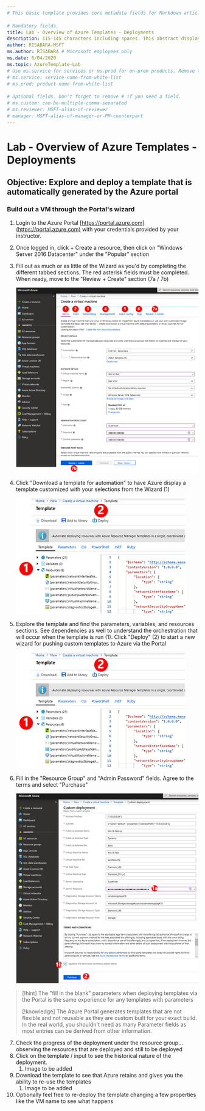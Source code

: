 ```yaml
---
# This basic template provides core metadata fields for Markdown articles on docs.microsoft.com.

# Mandatory fields.
title: Lab - Overview of Azure Templates - Deployments
description: 115-145 characters including spaces. This abstract displays in the search result.
author: RISABARA-MSFT
ms.author: RISABARA # Microsoft employees only
ms.date: 6/04/2020
ms.topic: AzureTemplate-Lab
# Use ms.service for services or ms.prod for on-prem products. Remove the # before the relevant field.
# ms.service: service-name-from-white-list
# ms.prod: product-name-from-white-list

# Optional fields. Don't forget to remove # if you need a field.
# ms.custom: can-be-multiple-comma-separated
# ms.reviewer: MSFT-alias-of-reviewer
# manager: MSFT-alias-of-manager-or-PM-counterpart
---
```

# Lab - Overview of Azure Templates - Deployments

## Objective: Explore and deploy a template that is automatically generated by the Azure portal

### Build out a VM through the Portal's wizard

1. Login to the Azure Portal [https://portal.azure.com](https://portal.azure.com) with your credentials provided by your instructor.
1. Once logged in, click + Create a resource, then click on "Windows Server 2016 Datacenter" under the "Popular" section

1. Fill out as much or as little of the Wizard as you'd by completing the different tabbed sections. The red asterisk fields must be completed. When ready, move to the "Review + Create" section (7a / 7b)

    ![Azure Templates Step 3](https://github.com/risabara/M4_Labs/blob/master/04-S01_%20Overview%20of%20Azure%20templates/Media/lab_step3.png)

1. Click "Download a template for automation" to have Azure display a template customized with your selections from the Wizard (1)

    ![Azure Templates Step 4](https://github.com/risabara/M4_Labs/blob/master/04-S01_%20Overview%20of%20Azure%20templates/Media/lab_step5.png)

1. Explore the template and find the parameters, variables, and resources sections. See dependencies as well to understand the orchestration that will occur when the template is run (1). Click "Deploy" (2) to start a new wizard for pushing custom templates to Azure via the Portal

    ![Azure Templates Step 5](https://github.com/risabara/M4_Labs/blob/master/04-S01_%20Overview%20of%20Azure%20templates/Media/lab_step5.png)

1. Fill in the "Resource Group" and "Admin Password" fields. Agree to the terms and select "Purchase"

    ![Azure Templates Step 6](https://github.com/risabara/M4_Labs/blob/master/04-S01_%20Overview%20of%20Azure%20templates/Media/lab_step6.png)

> [!hint] The "fill in the blank" parameters when deploying templates via the Portal is the same experience for any templates with parameters
>
> [!knowledge] The Azure Portal generates templates that are not flexible and not reusable as they are custom built for your exact build. In the real world, you shouldn't need as many Parameter fields as most entries can be derived from other information.

7. Check the progress of the deployment under the resource group… observing the resources that are deployed and still to be deployed
1. Click on the template / input to see the historical nature of the deployment.
   1. Image to be added
1. Download the template to see that Azure retains and gives you the ability to re-use the templates
   1. Image to be added
1. Optionally feel free to re-deploy the template changing a few properties like the VM name to see what happens
